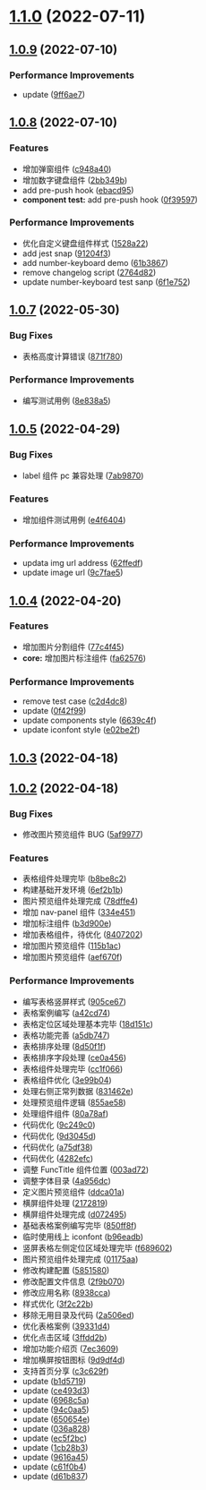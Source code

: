 # [1.1.0](https://github.com/yw0525/mina-component/compare/v1.0.9...v1.1.0) (2022-07-11)



## [1.0.9](https://github.com/yw0525/mina-component/compare/v1.0.8...v1.0.9) (2022-07-10)


### Performance Improvements

* update ([9ff6ae7](https://github.com/yw0525/mina-component/commit/9ff6ae7c0c5c02ef12d56f9a261451723a252136))



## [1.0.8](https://github.com/yw0525/mina-component/compare/v1.0.7...v1.0.8) (2022-07-10)


### Features

* 增加弹窗组件 ([c948a40](https://github.com/yw0525/mina-component/commit/c948a404b7e1b479109e9f57c1e1e74ee1f4e3cd))
* 增加数字键盘组件 ([2bb349b](https://github.com/yw0525/mina-component/commit/2bb349b31e72e5d818072a4d6e15f29784d4241f))
* add pre-push hook ([ebacd95](https://github.com/yw0525/mina-component/commit/ebacd95f01cb7f9e1ae4ca6fd7ccc90ae958d832))
* **component test:** add pre-push hook ([0f39597](https://github.com/yw0525/mina-component/commit/0f39597b2be7dc787b37a8f36fdd067c28be18d6))


### Performance Improvements

* 优化自定义键盘组件样式 ([1528a22](https://github.com/yw0525/mina-component/commit/1528a2256747ff30fdc5b3f1a24c1e67b3efae65))
* add jest snap ([91204f3](https://github.com/yw0525/mina-component/commit/91204f32cd7c724f7e1448c80d159b2d3413f641))
* add number-keyboard demo ([61b3867](https://github.com/yw0525/mina-component/commit/61b3867aae7b4fbdde2b75fecd104a21b99a254e))
* remove changelog script ([2764d82](https://github.com/yw0525/mina-component/commit/2764d82cd0d53eeb57fde3bd8ee1c65659a51235))
* update number-keyboard test sanp ([6f1e752](https://github.com/yw0525/mina-component/commit/6f1e752ef5aef19916f464a3e1515e08cbab962c))



## [1.0.7](https://github.com/yw0525/mina-component/compare/v1.0.5...v1.0.7) (2022-05-30)


### Bug Fixes

* 表格高度计算错误 ([871f780](https://github.com/yw0525/mina-component/commit/871f780b4d579ad6d6b1e4574f0168645d44d34a))


### Performance Improvements

* 编写测试用例 ([8e838a5](https://github.com/yw0525/mina-component/commit/8e838a5c52c9e36b7851c3fe2045e383c5938d3d))



## [1.0.5](https://github.com/yw0525/mina-component/compare/v1.0.4...v1.0.5) (2022-04-29)


### Bug Fixes

* label 组件 pc 兼容处理 ([7ab9870](https://github.com/yw0525/mina-component/commit/7ab9870e4cfc8deb3f0188d12ed17daec5b0e14b))


### Features

* 增加组件测试用例 ([e4f6404](https://github.com/yw0525/mina-component/commit/e4f6404880a1c9cecab525c1415e72cebcccbe3d))


### Performance Improvements

* updata img url address ([62ffedf](https://github.com/yw0525/mina-component/commit/62ffedf3c82a604780a1a7280e9cadb947584bd6))
* update image url ([9c7fae5](https://github.com/yw0525/mina-component/commit/9c7fae58d5bc58e4ae6d22d3b5ad88f3b5e005d1))



## [1.0.4](https://github.com/yw0525/mina-component/compare/v1.0.3...v1.0.4) (2022-04-20)


### Features

* 增加图片分割组件 ([77c4f45](https://github.com/yw0525/mina-component/commit/77c4f4596d56d5cb26cb87d898da399642a8ebde))
* **core:** 增加图片标注组件 ([fa62576](https://github.com/yw0525/mina-component/commit/fa62576a125ea80ec54224718ef447dcb4c60a44))


### Performance Improvements

* remove test case ([c2d4dc8](https://github.com/yw0525/mina-component/commit/c2d4dc817f9be18838aedeb3b10cc5494158099e))
* update ([0f42f99](https://github.com/yw0525/mina-component/commit/0f42f998422236833dbc6e60284eb0bd2d32db95))
* update components style ([6639c4f](https://github.com/yw0525/mina-component/commit/6639c4f060e284fc99cb7bd490aade3c04c9da0c))
* update iconfont style ([e02be2f](https://github.com/yw0525/mina-component/commit/e02be2f5cbfa85b137938817647b172c14e424e0))



## [1.0.3](https://github.com/yw0525/mina-component/compare/v1.0.2...v1.0.3) (2022-04-18)



## [1.0.2](https://github.com/yw0525/mina-component/compare/6ef2b1bc93843718ade8405ad1f770a0c00ea7be...v1.0.2) (2022-04-18)


### Bug Fixes

* 修改图片预览组件 BUG ([5af9977](https://github.com/yw0525/mina-component/commit/5af99777ce38114e6297996a764e0927289bace9))


### Features

* 表格组件处理完毕 ([b8be8c2](https://github.com/yw0525/mina-component/commit/b8be8c296515fcff2c38e460843275ebaaa1c87d))
* 构建基础开发环境 ([6ef2b1b](https://github.com/yw0525/mina-component/commit/6ef2b1bc93843718ade8405ad1f770a0c00ea7be))
* 图片预览组件处理完成 ([78dffe4](https://github.com/yw0525/mina-component/commit/78dffe4127f35e8ffb1d65db909826782a5bd8fe))
* 增加 nav-panel 组件 ([334e451](https://github.com/yw0525/mina-component/commit/334e4516305235b6db66ce2f0fdee37f81f339bc))
* 增加标注组件 ([b3d900e](https://github.com/yw0525/mina-component/commit/b3d900e48f22307c41497762dc7f27edaea26104))
* 增加表格组件，待优化 ([8407202](https://github.com/yw0525/mina-component/commit/840720279fdf2d63a2ff8443e7cc11e54638c92e))
* 增加图片预览组件 ([115b1ac](https://github.com/yw0525/mina-component/commit/115b1ac3728c38c46382a2270ed0b9e9a19edbdc))
* 增加图片预览组件 ([aef670f](https://github.com/yw0525/mina-component/commit/aef670f6ae111535a3e79a96bafd435bd9e08f90))


### Performance Improvements

* 编写表格竖屏样式 ([905ce67](https://github.com/yw0525/mina-component/commit/905ce67981775efc738a42b5e273d1230932309b))
* 表格案例编写 ([a42cd74](https://github.com/yw0525/mina-component/commit/a42cd74961cbbe22f9376566ca27c9fcc213caf0))
* 表格定位区域处理基本完毕 ([18d151c](https://github.com/yw0525/mina-component/commit/18d151c81e2f357e36b8360af0ce8f87ded1f9c2))
* 表格功能完善 ([a5db747](https://github.com/yw0525/mina-component/commit/a5db74717603e0027c9fb73c57986ce844c827f3))
* 表格排序处理 ([8d50f1f](https://github.com/yw0525/mina-component/commit/8d50f1ff46b62210c1ce2d17426db503e27b449a))
* 表格排序字段处理 ([ce0a456](https://github.com/yw0525/mina-component/commit/ce0a45698c16f3126b517e1f4c929d0ff55e9e38))
* 表格组件处理完毕 ([cc1f066](https://github.com/yw0525/mina-component/commit/cc1f06615631f63fb3a3e016625dcc879225075f))
* 表格组件优化 ([3e99b04](https://github.com/yw0525/mina-component/commit/3e99b04b9c47fff5c5ca8c092a7271777521709a))
* 处理右侧正常列数据 ([831462e](https://github.com/yw0525/mina-component/commit/831462e656393fa4268bd23a969b3a1c889c67b2))
* 处理预览组件逻辑 ([855ae58](https://github.com/yw0525/mina-component/commit/855ae58ccedd7e377212c0765073ed6e972461a3))
* 处理组件组件 ([80a78af](https://github.com/yw0525/mina-component/commit/80a78afa8e7b6bd8a65c2c7dc5b0b3da02c0e7a5))
* 代码优化 ([9c249c0](https://github.com/yw0525/mina-component/commit/9c249c0a824726e16c0005e593b84195ee3a2094))
* 代码优化 ([9d3045d](https://github.com/yw0525/mina-component/commit/9d3045de78aa83920de7451e76eb74e01828cc6c))
* 代码优化 ([a75df38](https://github.com/yw0525/mina-component/commit/a75df3824f3d8c1baaee9debf202c880365986de))
* 代码优化 ([4282efc](https://github.com/yw0525/mina-component/commit/4282efce5620a868de2717a8e7874d7f197b2958))
* 调整 FuncTitle 组件位置 ([003ad72](https://github.com/yw0525/mina-component/commit/003ad72dc1eafc24697320ca23fb82b3dde89663))
* 调整字体目录 ([4a956dc](https://github.com/yw0525/mina-component/commit/4a956dc225cfbcec027df3dc4e210c20d87df5c9))
* 定义图片预览组件 ([ddca01a](https://github.com/yw0525/mina-component/commit/ddca01a12c79c505b144501f7682e94ba8d32f5d))
* 横屏组件处理 ([2172819](https://github.com/yw0525/mina-component/commit/2172819a7e011ef054877e364b0d906f889214ca))
* 横屏组件处理完成 ([d072495](https://github.com/yw0525/mina-component/commit/d0724956b3e0a6cdf40ecfa59cfd0c60983cdbcd))
* 基础表格案例编写完毕 ([850ff8f](https://github.com/yw0525/mina-component/commit/850ff8f287612be81f34dd69217fdcedfdc0c362))
* 临时使用线上 iconfont ([b96eadb](https://github.com/yw0525/mina-component/commit/b96eadb11aa6ef9f4128199235cb461db4018664))
* 竖屏表格左侧定位区域处理完毕 ([f689602](https://github.com/yw0525/mina-component/commit/f689602475472a8a5b2c7594a381abed36d8e601))
* 图片预览组件处理完成 ([01175aa](https://github.com/yw0525/mina-component/commit/01175aa2f3aa22167ab80f3922e8878ef40c60ac))
* 修改构建配置 ([5851580](https://github.com/yw0525/mina-component/commit/58515805a31df3233c18e8d6d09d3556bb969e39))
* 修改配置文件信息 ([2f9b070](https://github.com/yw0525/mina-component/commit/2f9b070ad2701a432391057da7d90ca271ff1b9c))
* 修改应用名称 ([8938cca](https://github.com/yw0525/mina-component/commit/8938cca8804a773e00034fde8f0106b9b8e47b2d))
* 样式优化 ([3f2c22b](https://github.com/yw0525/mina-component/commit/3f2c22b0b6b4c678daf86c46ccfb9f1e3cc0d882))
* 移除无用目录及代码 ([2a506ed](https://github.com/yw0525/mina-component/commit/2a506ede39345c9e5c5d740ac6166b7c7aca726c))
* 优化表格案例 ([39331d4](https://github.com/yw0525/mina-component/commit/39331d4a5286566e0499b9ce132a07f565d58621))
* 优化点击区域 ([3ffdd2b](https://github.com/yw0525/mina-component/commit/3ffdd2bbc4bc4927e887b1897e521455b0be516a))
* 增加功能介绍页 ([7ec3609](https://github.com/yw0525/mina-component/commit/7ec3609fa106e2b2cf5f21c7ba1f5d5c52e4e0b1))
* 增加横屏按钮图标 ([9d9df4d](https://github.com/yw0525/mina-component/commit/9d9df4d1b693586c397da7471d65d6f0f3639d5c))
* 支持首页分享 ([c3c629f](https://github.com/yw0525/mina-component/commit/c3c629fa2ba2cdcbe60b2827d6c17176c9cd32a4))
* update ([b1d5719](https://github.com/yw0525/mina-component/commit/b1d571971f035760057ed19a88f1f77d3ba9b05c))
* update ([ce493d3](https://github.com/yw0525/mina-component/commit/ce493d323ef0be101f34041b046a491ae185343e))
* update ([6968c5a](https://github.com/yw0525/mina-component/commit/6968c5a83e10127e6560f08916c8e36e7151900d))
* update ([94c0aa5](https://github.com/yw0525/mina-component/commit/94c0aa5ded1fa647f1a39a9b62cc41e9e1035a9d))
* update ([650654e](https://github.com/yw0525/mina-component/commit/650654e63ab1467638a3fa96dc969c7a8cd392d1))
* update ([036a828](https://github.com/yw0525/mina-component/commit/036a8282cf89aedc7646f0dc4a70ee24b1efb854))
* update ([ec5f2bc](https://github.com/yw0525/mina-component/commit/ec5f2bc043c2f7d296692fe89b77f77bafe30cdd))
* update ([1cb28b3](https://github.com/yw0525/mina-component/commit/1cb28b38231f4686d9835a5d567a93063b1c9699))
* update ([9616a45](https://github.com/yw0525/mina-component/commit/9616a4570680c709cdc4384c2f11cb44416b6b32))
* update ([c61f0b4](https://github.com/yw0525/mina-component/commit/c61f0b4b023a86f3d87c871251a533c4b6e6f9f5))
* update ([d61b837](https://github.com/yw0525/mina-component/commit/d61b83702bd1b65bc76c6cecf3ea5e94ba2c4f34))




